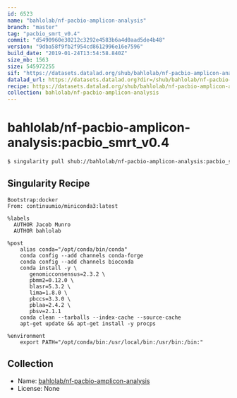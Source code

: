 ```yaml
---
id: 6523
name: "bahlolab/nf-pacbio-amplicon-analysis"
branch: "master"
tag: "pacbio_smrt_v0.4"
commit: "d5490960e30212c3292e4583b6a4d0aad5de4b48"
version: "9dba58f9fb2f954cd8612996e16e7596"
build_date: "2019-01-24T13:54:58.840Z"
size_mb: 1563
size: 545972255
sif: "https://datasets.datalad.org/shub/bahlolab/nf-pacbio-amplicon-analysis/pacbio_smrt_v0.4/2019-01-24-d5490960-9dba58f9/9dba58f9fb2f954cd8612996e16e7596.simg"
datalad_url: https://datasets.datalad.org?dir=/shub/bahlolab/nf-pacbio-amplicon-analysis/pacbio_smrt_v0.4/2019-01-24-d5490960-9dba58f9/
recipe: https://datasets.datalad.org/shub/bahlolab/nf-pacbio-amplicon-analysis/pacbio_smrt_v0.4/2019-01-24-d5490960-9dba58f9/Singularity
collection: bahlolab/nf-pacbio-amplicon-analysis
---
```


# bahlolab/nf-pacbio-amplicon-analysis:pacbio_smrt_v0.4

```bash
$ singularity pull shub://bahlolab/nf-pacbio-amplicon-analysis:pacbio_smrt_v0.4
```

## Singularity Recipe

```singularity
Bootstrap:docker
From: continuumio/miniconda3:latest

%labels
  AUTHOR Jacob Munro
  AUTHOR bahlolab

%post
    alias conda="/opt/conda/bin/conda"
    conda config --add channels conda-forge
    conda config --add channels bioconda
    conda install -y \
       genomicconsensus=2.3.2 \
       pbmm2=0.12.0 \
       blasr=5.3.2 \
       lima=1.8.0 \
       pbccs=3.3.0 \
       pblaa=2.4.2 \
       pbsv=2.1.1
    conda clean --tarballs --index-cache --source-cache
    apt-get update && apt-get install -y procps

%environment
    export PATH="/opt/conda/bin:/usr/local/bin:/usr/bin:/bin:"
```

## Collection

 - Name: [bahlolab/nf-pacbio-amplicon-analysis](https://github.com/bahlolab/nf-pacbio-amplicon-analysis)
 - License: None

